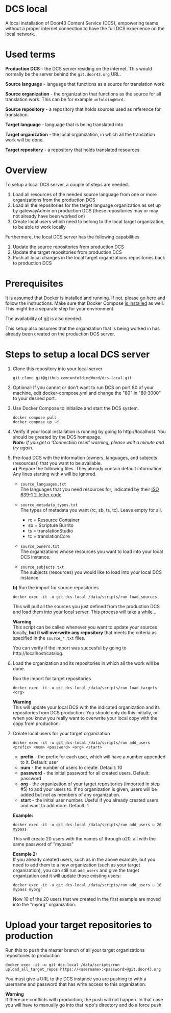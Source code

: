 # DCS local
A local installation of Door43 Content Service (DCS), empowering teams without a proper internet connection to have the full DCS experience on the local network.

# Used terms
**Production DCS** - the DCS server residing on the internet. This would normally be the server behind the `git.door43.org` URL.

**Source language** - language that functions as a source for translation work

**Source organization** - the organization that functions as the source for all translation work. This can be for example `unfoldingWord`.

**Source repository** - a repository that holds sources used as reference for translation.

**Target language** - language that is being translated into

**Target organization** - the local organization, in which all the translation work will be done.

**Target repository** - a repository that holds translated resources.

# Overview
To setup a local DCS server, a couple of steps are needed. 

1) Load all resources of the needed source language from one or more organizations from the production DCS
2) Load all the repositories for the target language organization as set up by gatewayAdmin on production DCS (these repositories may or may not already have been worked on)
3) Create local users which need to belong to the local target organization, to be able to work locally

Furthermore, the local DCS server has the following capabilities
1) Update the source repositories from production DCS
2) Update the target repositories from production DCS
3) Push all local changes in the local target organizations repositories back to production DCS

# Prerequisites
It is assumed that Docker is installed and running. If not, please [go here](https://www.docker.com/get-started/) and follow the instructions.
Make sure that Docker Compose [is installed](https://docs.docker.com/compose/install/) as well. This might be a separate step for your environment. 

The availability of [git](https://git-scm.com/download) is also needed. 

This setup also assumes that the organization that is being worked in has already been created on the production DCS server.

# Steps to setup a local DCS server

1. Clone this repository into your local server
    ```
    git clone git@github.com:unfoldingWord/dcs-local.git
    ```

2. Optional: If you cannot or don't want to run DCS on port 80 of your machine, edit docker-compose.yml and change the "80" in "80:3000" to your desired port.

3. Use Docker Compose to initialize and start the DCS system.
    ```
    docker compose pull
    docker compose up -d
    ```

4. Verify if your local installation is running by going to http://localhost. You should be greeted by the DCS homepage.\
_**Note:** If you get a 'Connection reset' warning, please wait a minute and try again._

5. Pre-load DCS with the information (owners, languages, and subjects (resources)) that you want to be available.\
    **a)** Prepare the following files. They already contain default information. Any lines starting with `#` will be ignored.
    * `source_languages.txt`\
    The languages that you need resources for, indicated by their [ISO 639-1 2-letter code](https://en.wikipedia.org/wiki/ISO_639-1)

    * `source_metadata_types.txt`\
    The types of metadata you want (rc, sb, ts, tc). Leave empty for all.
        * rc = Resource Container
        * sb = Scripture Burrito
        * ts = translationStudio
        * tc = translationCore

    * `source_owners.txt`\
    The organizations whose resources you want to load into your local DCS instance.

    * `source_subjects.txt`\
    The subjects (resources) you would like to load into your local DCS instance

    **b)** Run the import for source repositories
    ```
    docker exec -it -u git dcs-local /data/scripts/run load_sources
    ```
    
    This will pull all the sources you just defined from the production DCS and load them into your local server. This process will take a while...

    **Warning**\
    This script  can be called whenever you want to update your sources locally, **but it will overwrite any repository** that meets the criteria as specified in the `source_*.txt` files.

    You can verify if the import was succesful by going to http://localhost/catalog. 

6. Load the organization and its repositories in which all the work will be done.

    Run the import for target repositories
    ```
    docker exec -it -u git dcs-local /data/scripts/run load_targets <org>
    ```

    **Warning**\
    This will update your local DCS with the indicated organization and its repositories from DCS production. You should only do this initially, or when you know you really want to overwrite your local copy with the copy from production.

7. Create local users for your target organization
    ```
    docker exec -it -u git dcs-local /data/scripts/run add_users <prefix> <num> <password> <org> <start>
    ```

    * **prefix** - the prefix for each user, which will have a number appended to it. Default: user
    * **num** - the number of users to create. Default: 10
    * **password** - the initial password for all created users. Default: password
    * **org** - the organization of your target repositories (imported in step #5) to add your users to. If no organization is given, users will be added but not as members of any organization.
    * **start** - the initial user number. Useful if you already created users and want to add more. Default: 1

    **Example:**
    ```
    docker exec -it -u git dcs-local /data/scripts/run add_users u 20 mypass
    ```
    
    This will create 20 users with the names u1 through u20, all with the same password of "mypass"

    **Example 2:**\
    If you already created users, such as in the above example, but you need to add them to a new organization (such as your target organization), you can still run `add_users` and give the target organization and it will update those existing users:
    ```
    docker exec -it -u git dcs-local /data/scripts/run add_users u 10 mypass myorg`
    ```
    Now 10 of the 20 users that we created in the first example are moved into the "myorg" organization.

# Upload your target repositories to production
    
Run this to push the master branch of all your target organizations repositories to production
```
docker exec -it -u git dcs-local /data/scripts/run upload_all_target_repos https://<username>:<password>@git.door43.org
```

You must give a URL to the DCS instance you are pushing to with a username and password that has write access to this organization.

**Warning**\
If there are conflicts with production, the push will not happen. In that case you will have to manually go into that repo's directory and do a force push.